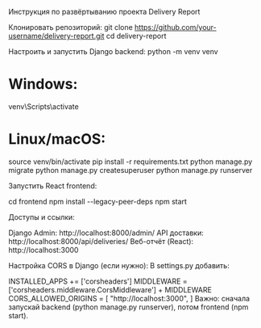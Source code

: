 Инструкция по развёртыванию проекта Delivery Report



Клонировать репозиторий:
git clone https://github.com/your-username/delivery-report.git
cd delivery-report



Настроить и запустить Django backend:
python -m venv venv
# Windows:
venv\Scripts\activate
# Linux/macOS:
source venv/bin/activate
pip install -r requirements.txt
python manage.py migrate
python manage.py createsuperuser
python manage.py runserver



Запустить React frontend:

cd frontend
npm install --legacy-peer-deps
npm start



Доступы и ссылки:

Django Admin: http://localhost:8000/admin/
API доставки: http://localhost:8000/api/deliveries/
Веб-отчёт (React): http://localhost:3000



Настройка CORS в Django (если нужно):
В settings.py добавить:

INSTALLED_APPS += ['corsheaders']
MIDDLEWARE = ['corsheaders.middleware.CorsMiddleware'] + MIDDLEWARE
CORS_ALLOWED_ORIGINS = [
    "http://localhost:3000",
]
Важно: сначала запускай backend (python manage.py runserver), потом frontend (npm start).
